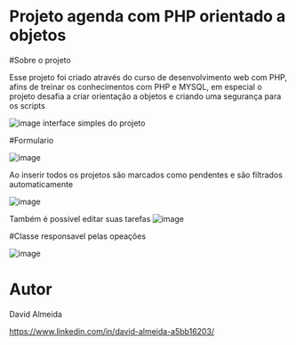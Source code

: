 # Projeto agenda com PHP orientado a objetos

#Sobre o projeto

Esse projeto foi criado através do curso de desenvolvimento web com PHP, afins de treinar os conhecimentos com PHP e MYSQL, em especial o projeto desafia a criar orientação a 
objetos e criando uma segurança para os scripts

![image](https://user-images.githubusercontent.com/95263696/235575312-2b33728b-cd0b-45cb-ab8c-68bee4630a4f.png)
interface simples do projeto


#Formulario

![image](https://user-images.githubusercontent.com/95263696/235575495-ff612df4-045f-4650-8078-906f74ec3707.png)


Ao inserir todos os projetos são marcados como pendentes e são filtrados automaticamente

![image](https://user-images.githubusercontent.com/95263696/235575655-c403e910-3976-48d0-adb8-87c279ea2e98.png)


Também é possivel editar suas tarefas
![image](https://user-images.githubusercontent.com/95263696/235575782-4ef474f3-ec5e-4fff-a6fa-8b82c7a4be67.png)

#Classe responsavel pelas opeações

![image](https://user-images.githubusercontent.com/95263696/235575867-f9328b7b-5e6d-4c9a-94ba-309363dbe8cd.png)

# Autor

David Almeida

https://www.linkedin.com/in/david-almeida-a5bb16203/


